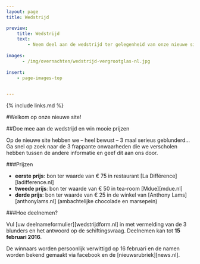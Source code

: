 ```yaml
---
layout: page
title: Wedstrijd

preview:
    title: Wedstrijd
    text: 
        - Neem deel aan de wedstrijd ter gelegenheid van onze nieuwe site en maak kans op mooie prijzen!
        
images:
      - /img/overnachten/wedstrijd-vergrootglas-nl.jpg
      
insert:
    - page-images-top

      
---
```


{% include links.md %}

#Welkom op onze nieuwe site!

##Doe mee aan de wedstrijd en win mooie prijzen

Op de nieuwe site hebben we – heel bewust –  3 maal serieus geblunderd...<br> 
Ga snel op zoek naar de 3 frappante onwaarheden die we verscholen hebben tussen de andere informatie en geef dit aan ons door.


###Prijzen

- **eerste prijs**: bon ter waarde van € 75 in restaurant [La Différence][ladifference.nl]
- **tweede prijs**: bon ter waarde van € 50 in tea-room [Mdue][mdue.nl]
- **derde prijs**: bon ter waarde van € 25 in de winkel van [Anthony Lams][anthonylams.nl] (ambachtelijke chocolade en marsepein)

###Hoe deelnemen?

Vul [uw deelnameformulier][wedstrijdform.nl] in met vermelding van de 3 blunders en het antwoord op de schiftingsvraag. Deelnemen kan tot **15 februari 2016**.

De winnaars worden persoonlijk verwittigd op 16 februari en de namen worden bekend gemaakt via facebook en de [nieuwsrubriek][news.nl].
